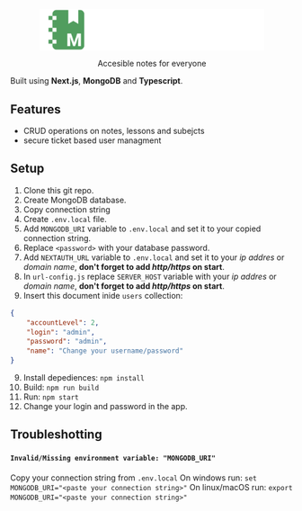<p align="center">
<img width="400" src="https://github.com/orl0pl/notamark/blob/classic/.images/notemarklogowide.png" alt="Notamark Logo" align="center">
 
</p>
<p align="center">
Accesible notes for everyone
</p>
<span align="center">Built using <b>Next.js</b>, <b>MongoDB</b> and <b>Typescript</b>.</span>



## Features

- CRUD operations on notes, lessons and subejcts
- secure ticket based user managment
 
## Setup
1. Clone this git repo.
2. Create MongoDB database.
3. Copy connection string
4. Create `.env.local` file.
5. Add `MONGODB_URI` variable to `.env.local` and set it to your copied connection string.
6. Replace `<password>` with your database password.
7. Add `NEXTAUTH_URL` variable to `.env.local` and set it to your *ip addres* or *domain name*, **don't forget to add *http/https* on start**.
8. In `url-config.js` replace `SERVER_HOST` variable with your *ip addres* or *domain name*, **don't forget to add *http/https* on start**.
9. Insert this document inide `users` collection:  
```json
{
    "accountLevel": 2,
    "login": "admin",
    "password": "admin",
    "name": "Change your username/password"
}
```
9. Install depediences: `npm install`
10. Build: `npm run build`
11. Run: `npm start`
12. Change your login and password in the app.
## Troubleshotting
#### `Invalid/Missing environment variable: "MONGODB_URI"`
Copy your connection string from `.env.local`
On windows run: `set MONGODB_URI="<paste your connection string>"`
On linux/macOS run: `export MONGODB_URI="<paste your connection string>"`
